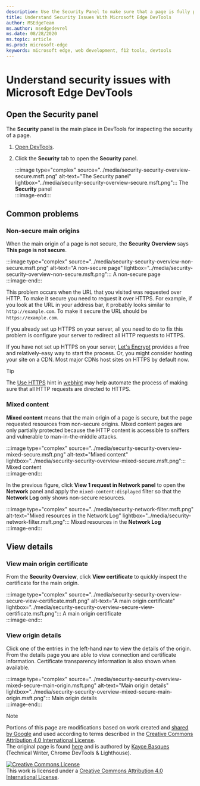 ```yaml
---
description: Use the Security Panel to make sure that a page is fully protected by HTTPS.
title: Understand Security Issues With Microsoft Edge DevTools
author: MSEdgeTeam
ms.author: msedgedevrel
ms.date: 08/28/2020
ms.topic: article
ms.prod: microsoft-edge
keywords: microsoft edge, web development, f12 tools, devtools
---
```

<!-- Copyright Kayce Basques 

   Licensed under the Apache License, Version 2.0 (the "License");
   you may not use this file except in compliance with the License.
   You may obtain a copy of the License at

       https://www.apache.org/licenses/LICENSE-2.0

   Unless required by applicable law or agreed to in writing, software
   distributed under the License is distributed on an "AS IS" BASIS,
   WITHOUT WARRANTIES OR CONDITIONS OF ANY KIND, either express or implied.
   See the License for the specific language governing permissions and
   limitations under the License.  -->  





# Understand security issues with Microsoft Edge DevTools   

  

<!--Use the **Security** Panel in [Microsoft Edge DevTools][MicrosoftEdgeDevTools] to make sure HTTPS is properly implemented on a page.  See **Why HTTPS Matters** to learn why every website should be protected with HTTPS, even sites that do not handle sensitive user data.  -->  

<!--todo: add section when why-https is available -->  

## Open the Security panel   

The **Security** panel is the main place in DevTools for inspecting the security of a page.  

1.  [Open DevTools][DevToolsOpen].  
1.  Click the **Security** tab to open the **Security** panel.  
    
    :::image type="complex" source="../media/security-security-overview-secure.msft.png" alt-text="The Security panel" lightbox="../media/security-security-overview-secure.msft.png":::
       The **Security** panel  
    :::image-end:::  
    
## Common problems   

### Non-secure main origins   

When the main origin of a page is not secure, the **Security Overview** says **This page is not secure**.  

:::image type="complex" source="../media/security-security-overview-non-secure.msft.png" alt-text="A non-secure page" lightbox="../media/security-security-overview-non-secure.msft.png":::
   A non-secure page  
:::image-end:::  

This problem occurs when the URL that you visited was requested over HTTP.  To make it secure you need to request it over HTTPS.  For example, if you look at the URL in your address bar, it probably looks similar to `http://example.com`.  To make it secure the URL should be `https://example.com`.  

If you already set up HTTPS on your server, all you need to do to fix this problem is configure your server to redirect all HTTP requests to HTTPS.  

If you have not set up HTTPS on your server, [Let's Encrypt][LetsEncrypt] provides a free and relatively-easy way to start the process.  Or, you might consider hosting your site on a CDN.  Most major CDNs host sites on HTTPS by default now.  

> [!TIP]
> The [Use HTTPS][WebhintUseHttps] hint in [webhint][Webhint] may help automate the process of making sure that all HTTP requests are directed to HTTPS.  

### Mixed content   

**Mixed content** means that the main origin of a page is secure, but the page requested resources from non-secure origins.  Mixed content pages are only partially protected because the HTTP content is accessible to sniffers and vulnerable to man-in-the-middle attacks.  

:::image type="complex" source="../media/security-security-overview-mixed-secure.msft.png" alt-text="Mixed content" lightbox="../media/security-security-overview-mixed-secure.msft.png":::
   Mixed content  
:::image-end:::  

In the previous figure, click **View 1 request in Network panel** to open the **Network** panel and apply the `mixed-content:displayed` filter so that the **Network Log** only shows non-secure resources.  

:::image type="complex" source="../media/security-network-filter.msft.png" alt-text="Mixed resources in the Network Log" lightbox="../media/security-network-filter.msft.png":::
   Mixed resources in the **Network Log**  
:::image-end:::  

## View details   

### View main origin certificate   

From the **Security Overview**, click **View certificate** to quickly inspect the certificate for the main origin.  

:::image type="complex" source="../media/security-security-overview-secure-view-certificate.msft.png" alt-text="A main origin certificate" lightbox="../media/security-security-overview-secure-view-certificate.msft.png":::
   A main origin certificate  
:::image-end:::  

### View origin details   

Click one of the entries in the left-hand nav to view the details of the origin.  From the details page you are able to view connection and certificate information.  Certificate transparency information is also shown when available.  

:::image type="complex" source="../media/security-security-overview-mixed-secure-main-origin.msft.png" alt-text="Main origin details" lightbox="../media/security-security-overview-mixed-secure-main-origin.msft.png":::
   Main origin details  
:::image-end:::  

<!--  
 


-->  

<!-- links -->  

[MicrosoftEdgeDevTools]: ../../devtools-guide-chromium.md "Microsoft Edge (Chromium) Developer tools | Microsoft Docs"  
[DevToolsOpen]: ../open.md "Open Microsoft Edge DevTools | Microsoft Docs"  


[LetsEncrypt]: https://letsencrypt.org "Let's Encrypt - Free SSL/TLS certificates"  

[Webhint]: https://webhint.io "webhint"  
[WebhintUseHttps]: https://webhint.io/docs/user-guide/hints/hint-https-only "Use HTTPS | webhint documentation"  

<!--[mixed]: /web/fundamentals/security/prevent-mixed-content/what-is-mixed-content ""  -->

> [!NOTE]
> Portions of this page are modifications based on work created and [shared by Google][GoogleSitePolicies] and used according to terms described in the [Creative Commons Attribution 4.0 International License][CCA4IL].  
> The original page is found [here](https://developers.google.com/web/tools/chrome-devtools/security/index) and is authored by [Kayce Basques][KayceBasques] \(Technical Writer, Chrome DevTools \& Lighthouse\).  

[![Creative Commons License][CCby4Image]][CCA4IL]  
This work is licensed under a [Creative Commons Attribution 4.0 International License][CCA4IL].  

[CCA4IL]: https://creativecommons.org/licenses/by/4.0  
[CCby4Image]: https://i.creativecommons.org/l/by/4.0/88x31.png  
[GoogleSitePolicies]: https://developers.google.com/terms/site-policies  
[KayceBasques]: https://developers.google.com/web/resources/contributors/kaycebasques  
